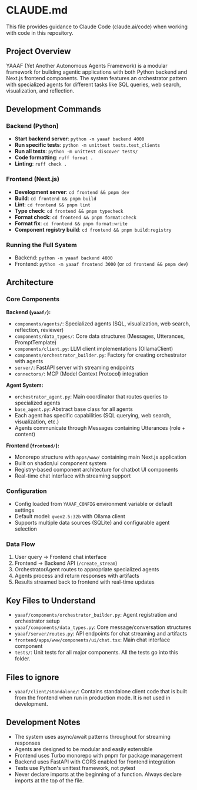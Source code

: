 # CLAUDE.md

This file provides guidance to Claude Code (claude.ai/code) when working with code in this repository.

## Project Overview

YAAAF (Yet Another Autonomous Agents Framework) is a modular framework for building agentic applications with both Python backend and Next.js frontend components. The system features an orchestrator pattern with specialized agents for different tasks like SQL queries, web search, visualization, and reflection.

## Development Commands

### Backend (Python)
- **Start backend server**: `python -m yaaaf backend 4000`
- **Run specific tests**: `python -m unittest tests.test_clients`
- **Run all tests**: `python -m unittest discover tests/`
- **Code formatting**: `ruff format .`
- **Linting**: `ruff check .`

### Frontend (Next.js)
- **Development server**: `cd frontend && pnpm dev`
- **Build**: `cd frontend && pnpm build`
- **Lint**: `cd frontend && pnpm lint`
- **Type check**: `cd frontend && pnpm typecheck`
- **Format check**: `cd frontend && pnpm format:check`
- **Format fix**: `cd frontend && pnpm format:write`
- **Component registry build**: `cd frontend && pnpm build:registry`

### Running the Full System
- Backend: `python -m yaaaf backend 4000` 
- Frontend: `python -m yaaaf frontend 3000` (or `cd frontend && pnpm dev`)

## Architecture

### Core Components

**Backend (`yaaaf/`):**
- `components/agents/`: Specialized agents (SQL, visualization, web search, reflection, reviewer)
- `components/data_types/`: Core data structures (Messages, Utterances, PromptTemplate)
- `components/client.py`: LLM client implementations (OllamaClient)
- `components/orchestrator_builder.py`: Factory for creating orchestrator with agents
- `server/`: FastAPI server with streaming endpoints
- `connectors/`: MCP (Model Context Protocol) integration

**Agent System:**
- `orchestrator_agent.py`: Main coordinator that routes queries to specialized agents
- `base_agent.py`: Abstract base class for all agents
- Each agent has specific capabilities (SQL querying, web search, visualization, etc.)
- Agents communicate through Messages containing Utterances (role + content)

**Frontend (`frontend/`):**
- Monorepo structure with `apps/www/` containing main Next.js application
- Built on shadcn/ui component system
- Registry-based component architecture for chatbot UI components
- Real-time chat interface with streaming support

### Configuration
- Config loaded from `YAAAF_CONFIG` environment variable or default settings
- Default model: `qwen2.5:32b` with Ollama client
- Supports multiple data sources (SQLite) and configurable agent selection

### Data Flow
1. User query → Frontend chat interface
2. Frontend → Backend API (`/create_stream`)
3. OrchestratorAgent routes to appropriate specialized agents
4. Agents process and return responses with artifacts
5. Results streamed back to frontend with real-time updates

## Key Files to Understand

- `yaaaf/components/orchestrator_builder.py`: Agent registration and orchestrator setup
- `yaaaf/components/data_types.py`: Core message/conversation structures
- `yaaaf/server/routes.py`: API endpoints for chat streaming and artifacts
- `frontend/apps/www/components/ui/chat.tsx`: Main chat interface component
- `tests/`: Unit tests for all major components. All the tests go into this folder.

## Files to ignore
- `yaaaf/client/standalone/`: Contains standalone client code that is built from the frontend when run in production mode. It is not used in development.

## Development Notes

- The system uses async/await patterns throughout for streaming responses
- Agents are designed to be modular and easily extensible
- Frontend uses Turbo monorepo with pnpm for package management
- Backend uses FastAPI with CORS enabled for frontend integration
- Tests use Python's unittest framework, not pytest
- Never declare imports at the beginning of a function. Always declare imports at the top of the file.